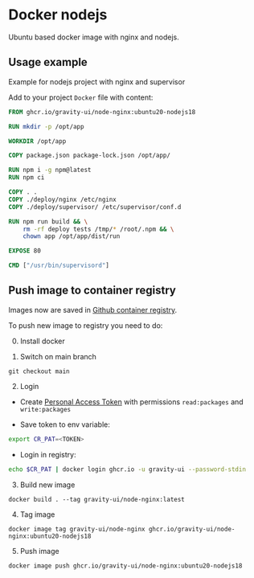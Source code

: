 
# Docker nodejs

Ubuntu based docker image with nginx and nodejs.

## Usage example

Example for nodejs project with nginx and supervisor 

Add to your project `Docker` file with content:

```dockerfile
FROM ghcr.io/gravity-ui/node-nginx:ubuntu20-nodejs18

RUN mkdir -p /opt/app

WORKDIR /opt/app

COPY package.json package-lock.json /opt/app/

RUN npm i -g npm@latest
RUN npm ci

COPY . .
COPY ./deploy/nginx /etc/nginx
COPY ./deploy/supervisor/ /etc/supervisor/conf.d

RUN npm run build && \
    rm -rf deploy tests /tmp/* /root/.npm && \
    chown app /opt/app/dist/run

EXPOSE 80

CMD ["/usr/bin/supervisord"]
```

## Push image to container registry

Images now are saved in [Github container registry](https://github.com/orgs/gravity-ui/packages/container/package/node-nginx).

To push new image to registry you need to do:

0. Install docker

1. Switch on main branch

`git checkout main`

2. Login

- Create [Personal Access Token](https://docs.github.com/en/authentication/keeping-your-account-and-data-secure/creating-a-personal-access-token) with permissions `read:packages` and `write:packages`

- Save token to env variable:

```bash
export CR_PAT=<TOKEN>
```

- Login in registry:

```bash
echo $CR_PAT | docker login ghcr.io -u gravity-ui --password-stdin
```

3. Build new image

`docker build . --tag gravity-ui/node-nginx:latest`

4. Tag image

`docker image tag gravity-ui/node-nginx ghcr.io/gravity-ui/node-nginx:ubuntu20-nodejs18`

5. Push image

`docker image push ghcr.io/gravity-ui/node-nginx:ubuntu20-nodejs18`
